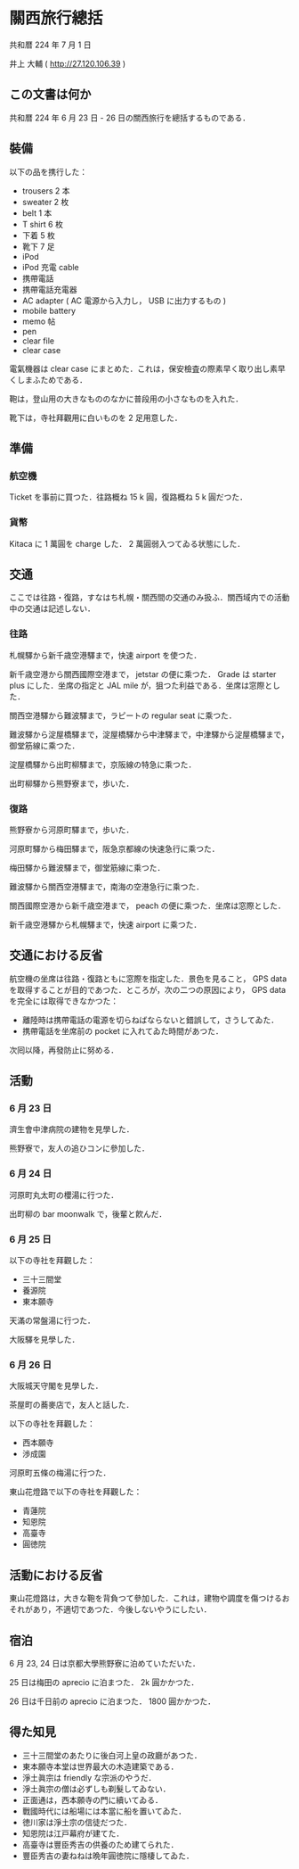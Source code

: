 # 關西旅行總括

共和暦 224 年 7 月 1 日

井上 大輔 ( http://27.120.106.39 )

## この文書は何か

共和暦 224 年 6 月 23 日 - 26 日の關西旅行を總括するものである．

## 裝備

以下の品を携行した：

- trousers 2 本
- sweater 2 枚
- belt 1 本
- T shirt 6 枚
- 下着 5 枚
- 靴下 7 足
- iPod
- iPod 充電 cable
- 携帶電話
- 携帶電話充電器
- AC adapter ( AC 電源から入力し， USB に出力するもの )
- mobile battery
- memo 帖
- pen
- clear file
- clear case

電氣機器は clear case にまとめた．これは，保安檢査の際素早く取り出し素早くしまふためである．

鞄は，登山用の大きなもののなかに普段用の小さなものを入れた．

靴下は，寺社拜觀用に白いものを 2 足用意した．

## 準備

### 航空機

Ticket を事前に買つた．往路概ね 15 k 圓，復路概ね 5 k 圓だつた．

### 貨幣

Kitaca に 1 萬圓を charge した． 2 萬圓弱入つてゐる状態にした．

## 交通

ここでは往路・復路，すなはち札幌・關西間の交通のみ扱ふ．關西域内での活動中の交通は記述しない．

### 往路

札幌驛から新千歳空港驛まで，快速 airport を使つた．

新千歳空港から關西國際空港まで， jetstar の便に乘つた． Grade は starter plus にした．坐席の指定と JAL mile が，狙つた利益である．坐席は窓際とした．

關西空港驛から難波驛まで，ラピートの regular seat に乘つた．

難波驛から淀屋橋驛まで，淀屋橋驛から中津驛まで，中津驛から淀屋橋驛まで，御堂筋線に乘つた．

淀屋橋驛から出町柳驛まで，京阪線の特急に乘つた．

出町柳驛から熊野寮まで，歩いた．

### 復路

熊野寮から河原町驛まで，歩いた．

河原町驛から梅田驛まで，阪急京都線の快速急行に乘つた．

梅田驛から難波驛まで，御堂筋線に乘つた．

難波驛から關西空港驛まで，南海の空港急行に乘つた．

關西國際空港から新千歳空港まで， peach の便に乘つた．坐席は窓際とした．

新千歳空港驛から札幌驛まで，快速 airport に乘つた．

## 交通における反省

航空機の坐席は往路・復路ともに窓際を指定した．景色を見ること， GPS data を取得することが目的であつた．ところが，次の二つの原因により， GPS data を完全には取得できなかつた：

- 離陸時は携帶電話の電源を切らねばならないと錯誤して，さうしてゐた．
- 携帶電話を坐席前の pocket に入れてゐた時間があつた．

次囘以降，再發防止に努める．

## 活動

### 6 月 23 日

濟生會中津病院の建物を見學した．

熊野寮で，友人の追ひコンに參加した．

### 6 月 24 日

河原町丸太町の櫻湯に行つた．

出町柳の bar moonwalk で，後輩と飮んだ．

### 6 月 25 日

以下の寺社を拜觀した：

- 三十三間堂
- 養源院
- 東本願寺

天滿の常盤湯に行つた．

大阪驛を見學した．

### 6 月 26 日

大阪城天守閣を見學した．

茶屋町の蕎麥店で，友人と話した．

以下の寺社を拜觀した：

- 西本願寺
- 渉成園

河原町五條の梅湯に行つた．

東山花燈路で以下の寺社を拜觀した：

- 青蓮院
- 知恩院
- 高臺寺
- 圓徳院

## 活動における反省

東山花燈路は，大きな鞄を背負つて參加した．これは，建物や調度を傷つけるおそれがあり，不適切であつた．今後しないやうにしたい．

## 宿泊

6 月 23, 24 日は京都大學熊野寮に泊めていただいた．

25 日は梅田の aprecio に泊まつた． 2k 圓かかつた．

26 日は千日前の aprecio に泊まつた． 1800 圓かかつた．

## 得た知見

- 三十三間堂のあたりに後白河上皇の政廳があつた．
- 東本願寺本堂は世界最大の木造建築である．
- 淨土眞宗は friendly な宗派のやうだ．
- 淨土眞宗の僧は必ずしも剃髮してゐない．
- 正面通は，西本願寺の門に續いてゐる．
- 戰國時代には船場には本當に船を置いてゐた．
- 徳川家は淨土宗の信徒だつた．
- 知恩院は江戸幕府が建てた．
- 高臺寺は豐臣秀吉の供養のため建てられた．
- 豐臣秀吉の妻ねねは晩年圓徳院に隱棲してゐた．
